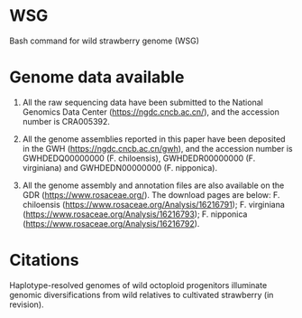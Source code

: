# WSG
Bash command for wild strawberry genome (WSG)



# Genome data available
1) All the raw sequencing data have been submitted to the National Genomics Data Center (https://ngdc.cncb.ac.cn/), and the accession number is CRA005392.

2) All the genome assemblies reported in this paper have been deposited in the GWH (https://ngdc.cncb.ac.cn/gwh), and the accession number is GWHDEDQ00000000 (F. chiloensis), GWHDEDR00000000 (F. virginiana) and GWHDEDN00000000 (F. nipponica).

3) All the genome assembly and annotation files are also available on the GDR (https://www.rosaceae.org/). The download pages are below: F. chiloensis (https://www.rosaceae.org/Analysis/16216791); F. virginiana (https://www.rosaceae.org/Analysis/16216793); F. nipponica (https://www.rosaceae.org/Analysis/16216792).



# Citations
Haplotype-resolved genomes of wild octoploid progenitors illuminate genomic diversifications from wild relatives to cultivated strawberry (in revision).
